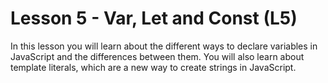 # Lesson 5 - Var, Let and Const (L5)

In this lesson you will learn about the different ways to declare variables in JavaScript and the differences between them.
You will also learn about template literals, which are a new way to create strings in JavaScript.